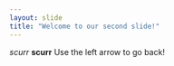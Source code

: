 ```yaml
---
layout: slide
title: "Welcome to our second slide!"
---
```

*scurr* **scurr**
Use the left arrow to go back!
